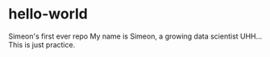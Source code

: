 # hello-world
Simeon's first ever repo
My name is Simeon, a growing data scientist
UHH... This is just practice.
